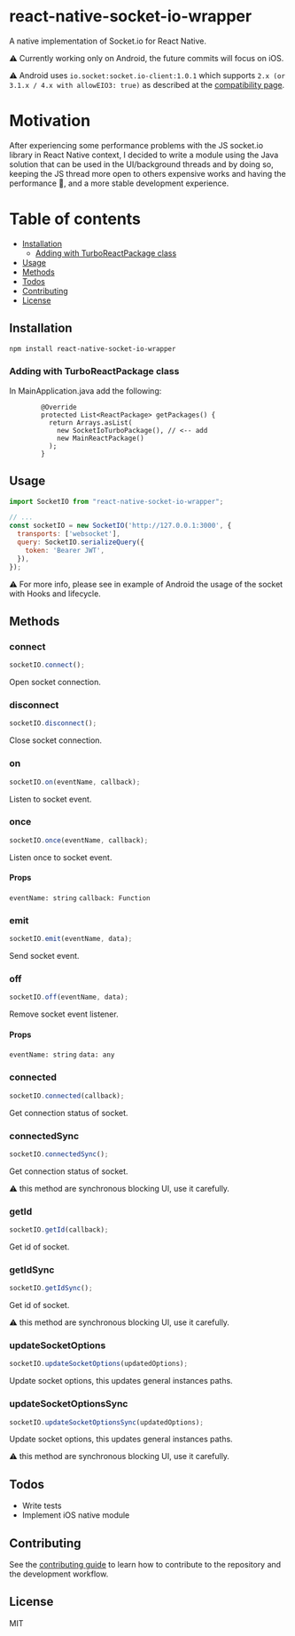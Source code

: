 react-native-socket-io-wrapper
======================

A native implementation of Socket.io for React Native.

⚠️ Currently working only on Android, the future commits will focus on iOS.

⚠️ Android uses `io.socket:socket.io-client:1.0.1` which supports `2.x (or 3.1.x / 4.x with allowEIO3: true)` as described at the [compatibility page](https://socketio.github.io/socket.io-client-java/installation.html).

# Motivation

After experiencing some performance problems with the JS socket.io library in React Native context, I decided to write a module using the Java solution that can be used in the UI/background threads and by doing so, keeping the JS thread more open to others expensive works and having the performance 💯, and a more stable development experience.

# Table of contents

- [Installation](#installation)
  - [Adding with TurboReactPackage class](#adding-with-turboReactPackage-class)
- [Usage](#usage)
- [Methods](#methods)
- [Todos](#todos)
- [Contributing](#contributing)
- [License](#license)

## Installation

```sh
npm install react-native-socket-io-wrapper
```

### Adding with TurboReactPackage class

In MainApplication.java add the following:
```
        @Override
        protected List<ReactPackage> getPackages() {
          return Arrays.asList(
            new SocketIoTurboPackage(), // <-- add
            new MainReactPackage()
          );
        }
```


## Usage

```js
import SocketIO from "react-native-socket-io-wrapper";

// ...
const socketIO = new SocketIO('http://127.0.0.1:3000', {
  transports: ['websocket'],
  query: SocketIO.serializeQuery({
    token: 'Bearer JWT',
  }),
});
```
⚠️ For more info, please see in example of Android the usage of the socket with Hooks and lifecycle.

## Methods

### connect
```js
socketIO.connect();
```
Open socket connection.

### disconnect
```js
socketIO.disconnect();
```
Close socket connection.

### on
```js
socketIO.on(eventName, callback);
```
Listen to socket event.

### once
```js
socketIO.once(eventName, callback);
```
Listen once to socket event.

#### Props

``eventName: string``
``callback: Function``

### emit
```js
socketIO.emit(eventName, data);
```
Send socket event.

### off
```js
socketIO.off(eventName, data);
```
Remove socket event listener.

#### Props

``eventName: string``
``data: any``

### connected
```js
socketIO.connected(callback);
```
Get connection status of socket.

### connectedSync
```js
socketIO.connectedSync();
```
Get connection status of socket.

⚠️ this method are synchronous blocking UI, use it carefully.

### getId
```js
socketIO.getId(callback);
```
Get id of socket.

### getIdSync
```js
socketIO.getIdSync();
```
Get id of socket.

⚠️ this method are synchronous blocking UI, use it carefully.

### updateSocketOptions
```js
socketIO.updateSocketOptions(updatedOptions);
```
Update socket options, this updates general instances paths.

### updateSocketOptionsSync
```js
socketIO.updateSocketOptionsSync(updatedOptions);
```
Update socket options, this updates general instances paths.

⚠️ this method are synchronous blocking UI, use it carefully.

## Todos

- Write tests
- Implement iOS native module

## Contributing

See the [contributing guide](CONTRIBUTING.md) to learn how to contribute to the repository and the development workflow.

## License

MIT
